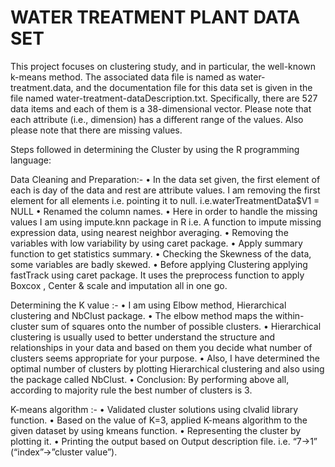 # WATER TREATMENT PLANT DATA SET

This project focuses on clustering study, and in particular, the well-known k-means method. The associated data file is named as water-treatment.data, and the documentation file for this data set is given in the file named water-treatment-dataDescription.txt. Specifically, there are 527 data items and each of them is a 38-dimensional vector. Please note that each attribute (i.e., dimension) has a different range of the values. Also please note that there are missing values.

Steps followed in determining the Cluster by using the R programming language:

Data Cleaning and Preparation:- 
• In the data set given, the first element of each is day of the data and rest are attribute values. I am removing the first element for all elements i.e. pointing it to null. i.e.waterTreatmentData$V1 = NULL 
• Renamed the column names. 
• Here in order to handle the missing values I am using impute.knn package in R i.e. A function to impute missing expression data, using nearest neighbor averaging. 
• Removing the variables with low variability by using caret package. • Apply summary function to get statistics summary. • Checking the Skewness of the data, some variables are badly skewed. 
• Before applying Clustering applying fastTrack using caret package. It uses the preprocess function to apply Boxcox , Center & scale and imputation all in one go.

Determining the K value :- 
• I am using Elbow method, Hierarchical clustering and NbClust package. 
• The elbow method maps the within-cluster sum of squares onto the number of possible clusters.
• Hierarchical clustering is usually used to better understand the structure and relationships in your data and based on them you decide what number of clusters seems appropriate for your purpose.
• Also, I have determined the optimal number of clusters by plotting Hierarchical clustering and also using the package called NbClust. 
• Conclusion: By performing above all, according to majority rule the best number of clusters is 3.

K-means algorithm :-
• Validated cluster solutions using clvalid library function. 
• Based on the value of K=3, applied K-means algorithm to the given dataset by using kmeans function.
• Representing the cluster by plotting it. 
• Printing the output based on Output description file. i.e. “7->1” (“index”->”cluster value”).

